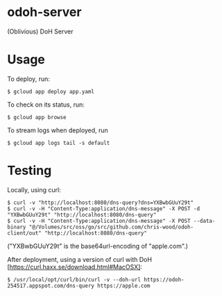 # odoh-server

(Oblivious) DoH Server

# Usage

To deploy, run:

~~~
$ gcloud app deploy app.yaml
~~~

To check on its status, run:

~~~
$ gcloud app browse
~~~

To stream logs when deployed, run

~~~
$ gcloud app logs tail -s default
~~~

# Testing

Locally, using curl:

~~~
$ curl -v "http://localhost:8080/dns-query?dns=YXBwbGUuY29t"
$ curl -v -H "Content-Type:application/dns-message" -X POST -d "YXBwbGUuY29t" "http://localhost:8080/dns-query"
$ curl -v -H "Content-Type:application/dns-message" -X POST --data-binary "@/Volumes/src/oss/go/src/github.com/chris-wood/odoh-client/out" "http://localhost:8080/dns-query"
~~~

("YXBwbGUuY29t" is the base64url-encoding of "apple.com".)

After deployment, using a version of curl with DoH [https://curl.haxx.se/download.html#MacOSX]:

~~~
$ /usr/local/opt/curl/bin/curl -v --doh-url https://odoh-254517.appspot.com/dns-query https://apple.com
~~~
